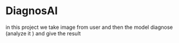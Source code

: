 # DiagnosAI
in this project we take image from user and then the model diagnose (analyze it ) and give the result  
